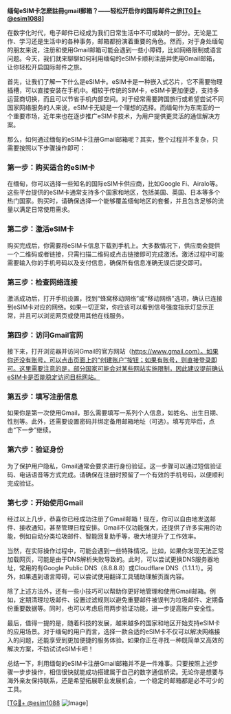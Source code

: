 **缅甸eSIM卡怎麽註冊gmail郵箱？——轻松开启你的国际邮件之旅[[TG💪+ @esim1088](https://t.me/s/esim1088)]**

在数字化时代，电子邮件已经成为我们日常生活中不可或缺的一部分。无论是工作、学习还是生活中的各种事务，邮箱都扮演着重要的角色。然而，对于身处缅甸的朋友来说，注册和使用Gmail邮箱可能会遇到一些小障碍，比如网络限制或语言问题。今天，我们就来聊聊如何利用缅甸的eSIM卡顺利注册并使用Gmail邮箱，让你轻松开启国际邮件之旅。

首先，让我们了解一下什么是eSIM卡。eSIM卡是一种嵌入式芯片，它不需要物理插槽，可以直接安装在手机中。相较于传统的SIM卡，eSIM卡更加便捷，支持多运营商切换，而且可以节省手机内部空间。对于经常需要跨国旅行或希望尝试不同国家网络服务的人来说，eSIM卡无疑是一个理想的选择。而缅甸作为东南亚的一个重要市场，近年来也在逐步推广eSIM卡技术，为用户提供更灵活的通信解决方案。

那么，如何通过缅甸的eSIM卡注册Gmail邮箱呢？其实，整个过程并不复杂，只需要按照以下步骤操作即可：

### 第一步：购买适合的eSIM卡

在缅甸，你可以选择一些知名的国际eSIM卡供应商，比如Google Fi、Airalo等。这些平台提供的eSIM卡通常支持多个国家和地区，包括美国、英国、日本等多个热门国家。购买时，请确保选择一个能够覆盖缅甸地区的套餐，并且包含足够的流量以满足日常使用需求。

### 第二步：激活eSIM卡

购买完成后，你需要将eSIM卡信息下载到手机上。大多数情况下，供应商会提供一个二维码或者链接，只需扫描二维码或点击链接即可完成激活。激活过程中可能需要输入你的手机号码以及支付信息，确保所有信息准确无误后提交即可。

### 第三步：检查网络连接

激活成功后，打开手机设置，找到“蜂窝移动网络”或“移动网络”选项，确认已连接到eSIM卡对应的网络。如果一切正常，你应该可以看到信号强度指示灯显示正常，并且可以浏览网页或使用其他在线服务。

### 第四步：访问Gmail官网

接下来，打开浏览器并访问Gmail的官方网站（https://www.gmail.com）。如果你还没有账号，可以点击页面上的“创建账户”按钮；如果有账号，则直接登录即可。这里需要注意的是，部分国家可能会对某些网站实施限制，因此建议提前确认eSIM卡是否能稳定访问目标网站。

### 第五步：填写注册信息

如果你是第一次使用Gmail，那么需要填写一系列个人信息，如姓名、出生日期、性别等。此外，还需要设置密码并绑定备用邮箱地址（可选）。填写完毕后，点击“下一步”继续。

### 第六步：验证身份

为了保护用户隐私，Gmail通常会要求进行身份验证。这一步骤可以通过短信验证码、电话语音等方式完成。请确保在注册时预留了一个有效的手机号码，以便顺利完成验证。

### 第七步：开始使用Gmail

经过以上几步，恭喜你已经成功注册了Gmail邮箱！现在，你可以自由地发送邮件、接收通知，甚至管理日程安排。Gmail不仅功能强大，还提供了许多实用的功能，例如自动分类垃圾邮件、智能回复助手等，极大地提升了工作效率。

当然，在实际操作过程中，可能会遇到一些特殊情况。比如，如果你发现无法正常加载网页，可能是由于DNS解析失败导致的。此时，可以尝试更换DNS服务器地址，常用的有Google Public DNS（8.8.8.8）或Cloudflare DNS（1.1.1.1）。另外，如果遇到语言障碍，可以尝试使用翻译工具辅助理解页面内容。

除了上述方法外，还有一些小技巧可以帮助你更好地管理和使用Gmail邮箱。例如，定期清理垃圾邮件、设置过滤规则以避免重要邮件被误判为垃圾邮件、定期备份重要数据等。同时，也可以考虑启用两步验证功能，进一步提高账户安全性。

最后，值得一提的是，随着科技的发展，越来越多的国家和地区开始支持eSIM卡的应用场景。对于缅甸的用户而言，选择一款合适的eSIM卡不仅可以解决网络接入的问题，还能享受到更加便捷的服务体验。如果你正在寻找一种既简单又高效的解决方案，不妨试试eSIM卡吧！

总结一下，利用缅甸的eSIM卡注册Gmail邮箱并不是一件难事。只要按照上述步骤一步步操作，相信很快就能成功搭建属于自己的数字通信桥梁。无论你是想要与海外亲友保持联系，还是希望拓展职业发展机会，一个稳定的邮箱都是必不可少的工具。

[[TG💪+ @esim1088](https://t.me/s/esim1088) ![Image](https://i.postimg.cc/4NQfJmqS/Snipaste-2025-05-13-00-14-12.png)]